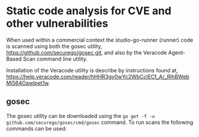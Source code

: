 # Static code analysis for CVE and other vulnerabilities

When used within a commercial context the studio-go-runner (runner) code is scanned using both the gosec utility, https://github.com/securego/gosec.git, and also by the Veracode Agent-Based Scan command line utility.

Installation of the Veracode utility is describe by instructions found at, https://help.veracode.com/reader/hHHR3gv0wYc2WbCclECf_A/_RlhBWebMi564OawIpet1w.

## gosec

The gosec utility can be downloaded using the ```go get -f -u github.com/securego/gosec/cmd/gosec``` command.  To run scans the following commands can be used:

```shell

```
